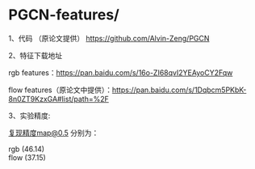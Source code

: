 # PGCN-features/

1、代码 （原论文提供）
https://github.com/Alvin-Zeng/PGCN

2、特征下载地址

rgb features：https://pan.baidu.com/s/16o-ZI68qvI2YEAyoCY2Fqw

flow features（原论文中提供）：https://pan.baidu.com/s/1Dqbcm5PKbK-8n0ZT9KzxGA#list/path=%2F

3、实验精度:
                                     
复现精度map@0.5 分别为：

rgb  (46.14)     
flow (37.15)

